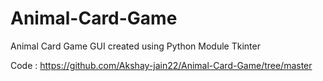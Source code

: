 # Animal-Card-Game
Animal Card Game GUI created using Python Module Tkinter

Code : https://github.com/Akshay-jain22/Animal-Card-Game/tree/master
